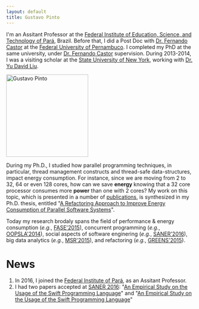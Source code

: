 ```yaml
---
layout: default
title: Gustavo Pinto
---
```


I'm an Assitant Professor at the [Federal Institute of Education, Science, and Technology of Pará](http://ifpa.edu.br/), Brazil. Before that, I did a Post Doc with [Dr. Fernando Castor](https://sites.google.com/a/cin.ufpe.br/castor) at the [Federal University of Pernambuco](http://cin.ufpe.br). I completed my PhD at the same university, under [Dr. Fernando Castor](https://sites.google.com/a/cin.ufpe.br/castor) supervision. During 2013-2014, I was a visiting scholar at the [State University of New York](http://binghamton.edu), working with [Dr. Yu David Liu](http://www.cs.binghamton.edu/~davidl).


<img src="http://gustavopinto.org/lost+found/ghlp.jpg" alt="Gustavo Pinto" width="220" height="221" class="headshot"/>

During my Ph.D., I studied how parallel programming techniques, in particular, thread management constructs and thread-safe data-structures, impact energy consumption. For instance, since we are moving from 2 to 32, 64 or even 128 cores, how can we save **energy** knowing that a 32 core processor consumes more **power** than one with 2 cores? My work on this topic, which is presented in a number of [publications](/publications), is synthesized in my Ph.D. thesis, entitled "[A Refactoring Approach to Improve Energy Consumption of Parallel Software Systems](http://gustavopinto.github.io/lost+found/thesis.pdf)".

Today my research brodaly spans the field of performance & energy consumption (*e.g.*, [FASE'2015](http://gustavopinto.github.io/lost+found/fase2015.pdf)), concurrent programming (*e.g.*, [OOPSLA'2014](http://gustavopinto.github.io/lost+found/oopsla2014.pdf)), social aspects of software enginering (*e.g.*, [SANER'2016](http://gustavopinto.github.io/lost+found/saner2016.pdf)), big data analytics (*e.g.*, [MSR'2015](http://gustavopinto.github.io/lost+found/msr2015.pdf)), and refactoring (*e.g.*, [GREENS'2015](http://gustavopinto.github.io/lost+found/greens2015.pdf)).


# News
1. In 2016, I joined the [Federal Institute of Pará](http://ifpa.edu.br/), as an Assitant Professor.
2. I had two papers accepted at [SANER 2016](http://saner.inf.usi.ch/): "[An Empirical Study on the Usage of the Swift Programming Language](http://gustavopinto.github.io/lost+found/saner2016b.pdf)" and "[An Empirical Study on the Usage of the Swift Programming Language](http://gustavopinto.github.io/lost+found/saner2016b.pdf)"

<!--- # Service

2016: [PyCon](https://us.pycon.org/2016/) (Poster Session Co-Chair).
- 2015: [SUSCOM](http://www.journals.elsevier.com/sustainable-computing/), [CBSoft](http://cbsoft.org/cbsoft2015/)[[SBES](cbsoft.org/sbes2015/), [SBLP](cbsoft.org/sblp2015/)], [CSBC](http://csbc2015.cin.ufpe.br/)[[CTD](http://cbsoft.org/cbsoft2015/wtdsoft?lang=pt)], [J. Science of Computer Programming](http://www.journals.elsevier.com/science-of-computer-programming/), [PyCon](https://us.pycon.org/2015/) (Poster Session Co-Chair).
- 2014: [OOPSLA](http://2014.splashcon.org/events/oopsla2014)[[AeC](http://2014.splashcon.org/committee/splash2014-artifacts-artifact-evaluation-committee)], [SUSCOM](http://www.journals.elsevier.com/sustainable-computing/), [ECOOP](http://ecoop14.it.uu.se/), SAC, [PyCon](https://us.pycon.org/2014) (Poster Session Co-Chair).
- 2013: CBSoft[SBES].
- 2012: CBSoft[SBES], WSL.
- 2011: CBSoft[SBES, Tools, WBDSDM], CSBC[SEMISH].-->




<!-- I [teach workshops](/cv.html#teaching) on data visualization and manipulation for scientists. I also develop a number of R packages. With collaborators, I'm developing packages to run fisheries stock assessment simulations with [Stock Synthesis][nefsc] software ([ss3sim]), measure ecological portfolio effects ([ecofolio]), and simulate salmon metapopulation portfolios ([metafolio]). -->
